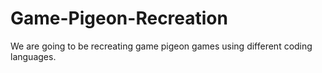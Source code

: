 # Game-Pigeon-Recreation
We are going to be recreating game pigeon games using different coding languages. 
